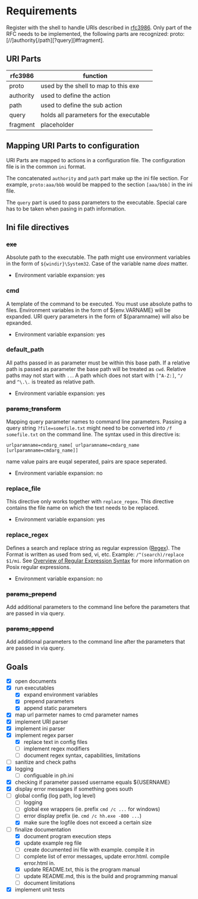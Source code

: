 # Requirements

Register with the shell to handle URIs described in [rfc3986][1]. Only part 
of the RFC needs to be implemented, the following parts are recognized:
proto:[//]authority[/path][?query][#fragment].

## URI Parts
| rfc3986 | function                             |
|---------|--------------------------------------|
| proto   | used by the shell to map to this exe |
| authority | used to define the action |
| path | used to define the sub action |
| query | holds all parameters for the executable |
| fragment | placeholder |

## Mapping URI Parts to configuration
URI Parts are mapped to actions in a configuration file. The configuration file 
is in the common `ini` format.

The concatenated `authority` and `path` part make up the ini file section.
For example, `proto:aaa/bbb` would be mapped to the section `[aaa/bbb]`
in the ini file.

The `query` part is used to pass parameters to the executable. Special care
has to be taken when pasing in path information. 

## Ini file directives

### ~~exe~~
Absolute path to the executable. The path might use environment variables 
in the form of `${windir}\System32`. Case of the variable name *does* matter.

- Environment variable expansion: yes

### cmd
A template of the command to be executed. You must use absolute paths to files.
Environment variables in the form of ${env.VARNAME} will be expanded. URI query
parameters in the form of ${paramname} will also be epxanded.

- Environment variable expansion: yes

### default_path
All paths passed in as parameter must be within this base path. If a relative 
path is passed as parameter the base path will be treated as `cwd`. Relative 
paths may not start with `..`. A path which does not start with `[^A-Z:]`, 
`^/` and `^\.\.` is treated as relative path.

- Environment variable expansion: yes

### ~~params_transform~~
Mapping query parameter names to command line parameters. Passing a query 
string `?file=somefile.txt` might need to be converted into `/f somefile.txt`
on the command line. The syntax used in this directive is:

    urlparamname=cmdarg_name[ urlparamname=cmdarg_name [urlparamname=cmdarg_name]]

name value pairs are euqal seperated, pairs are space seperated.

- Environment variable expansion: no

### replace_file
This directive only works together with `replace_regex`. This directive
contains the file name on which the text needs to be replaced.

- Environment variable expansion: yes

### replace_regex
Defines a search and replace string as regular expression ([Regex][2]). The 
Format is written as used from sed, vi, etc. Example:
`/^(search)/replace $1/mi`.
See [Overview of Regular Expression Syntax][3] for more information on Posix regular expressions.

- Environment variable expansion: no

### ~~params_prepend~~
Add additional parameters to the command line before the parameters that are passed in via query.

### ~~params_append~~
Add additional parameters to the command line after the parameters that are passed in via query.

## Goals
- [x] open documents
- [x] run executables
  - [x] expand environment variables
  - [x] prepend parameters
  - [x] append static parameters
- [x] map url parmeter names to cmd parameter names
- [x] implement URI parser
- [x] implement ini parser
- [x] implement regex parser
  - [x] replace text in config files
  - [ ] implement regex modifiers
  - [ ] document regex syntax, capabilities, limitations
- [ ] sanitize and check paths
- [x] logging
  - [ ] configuable in ph.ini
- [x] checking if parameter passed username equals ${USERNAME}
- [x] display error messages if something goes south
- [ ] global config (log path, log level)
  - [ ] logging
  - [ ] global exe wrappers (ie. prefix `cmd /c ...` for windows)
  - [ ] error display prefix (ie. `cmd /c hh.exe -800 ...`)
  - [x] make sure the logfile does not exceed a certain size
- [ ] finalize documentation
  - [x] document program execution steps
  - [x] update example reg file
  - [ ] create documented ini file with example. compile it in
  - [ ] complete list of error messages, update error.html. compile error.html in.
  - [x] update README.txt, this is the program manual
  - [ ] update README.md, this is the build and programming manual
  - [ ] document limitations
- [x] implement unit tests

[1]: https://tools.ietf.org/html/rfc3986
[2]: https://www.gnu.org/software/libc/manual/html_node/Regular-Expressions.html#Regular-Expressions
[3]: https://www.gnu.org/software/sed/manual/html_node/Regular-Expressions.html
